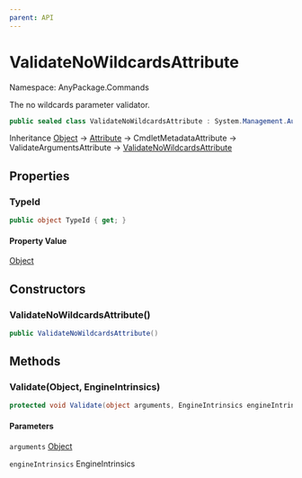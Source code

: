 ```yaml
---
parent: API
---
```


# ValidateNoWildcardsAttribute

Namespace: AnyPackage.Commands

The no wildcards parameter validator.

```csharp
public sealed class ValidateNoWildcardsAttribute : System.Management.Automation.ValidateArgumentsAttribute
```

Inheritance [Object](https://docs.microsoft.com/en-us/dotnet/api/system.object) → [Attribute](https://docs.microsoft.com/en-us/dotnet/api/system.attribute) → CmdletMetadataAttribute → ValidateArgumentsAttribute → [ValidateNoWildcardsAttribute](./anypackage.commands.validatenowildcardsattribute.md)

## Properties

### **TypeId**

```csharp
public object TypeId { get; }
```

#### Property Value

[Object](https://docs.microsoft.com/en-us/dotnet/api/system.object)<br>

## Constructors

### **ValidateNoWildcardsAttribute()**

```csharp
public ValidateNoWildcardsAttribute()
```

## Methods

### **Validate(Object, EngineIntrinsics)**

```csharp
protected void Validate(object arguments, EngineIntrinsics engineIntrinsics)
```

#### Parameters

`arguments` [Object](https://docs.microsoft.com/en-us/dotnet/api/system.object)<br>

`engineIntrinsics` EngineIntrinsics<br>
